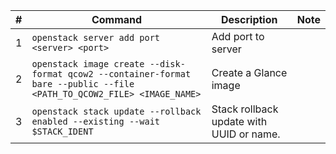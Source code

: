 |#|Command|Description|Note|
|-|-|-|-|
|1|`openstack server add port <server> <port>`|Add port to server||
|2|`openstack image create --disk-format qcow2 --container-format bare --public --file <PATH_TO_QCOW2_FILE> <IMAGE_NAME>`|Create a Glance image||
|3|`openstack stack update --rollback enabled --existing --wait $STACK_IDENT`|Stack rollback update with UUID or name.||
